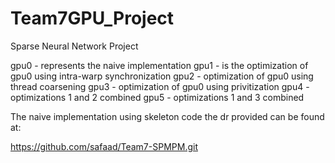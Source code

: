 # Team7GPU_Project
Sparse Neural Network Project

gpu0 - represents the naive implementation
gpu1 - is the optimization of gpu0 using intra-warp synchronization
gpu2 - optimization of gpu0 using thread coarsening
gpu3 - optimization of gpu0 using privitization
gpu4 - optimizations 1 and 2 combined
gpu5 - optimizations 1 and 3 combined


The naive implementation using skeleton code the dr provided can be found at:

https://github.com/safaad/Team7-SPMPM.git

